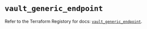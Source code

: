 # `vault_generic_endpoint`

Refer to the Terraform Registory for docs: [`vault_generic_endpoint`](https://registry.terraform.io/providers/hashicorp/vault/3.20.0/docs/resources/generic_endpoint).
